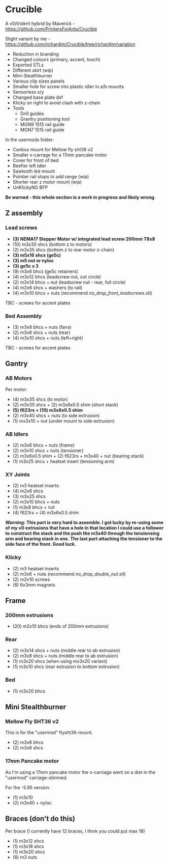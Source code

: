 # Crucible

A v0/trident hybrid by Maverick - <https://github.com/PrintersForAnts/Crucible>

Slight variant by me - <https://github.com/richardjm/Crucible/tree/richardjm/variation>

- Reduction in branding
- Changed colours (primary, accent, touch)
- Exported STLs
- Different skirt (wip)
- Mini-Stealthburner
- Various clip sizes panels
- Smaller hole for screw into plastic idler in a/b mounts
- Sensorless x/y
- Changed base plate dxf
- Klicky on right to avoid clash with z-chain
- Tools
  - Drill guides
  - Grantry positioning tool
  - MGN9 1515 rail guide
  - MGN7 1515 rail guide

In the usermods folder:

- Canbus mount for Mellow fly sht36 v2
- Smaller x-carrage for a 17mm pancake motor
- Cover for front of bed
- Beefier left idler
- Sawtooth led mount
- Pointier rail stops to add range (wip)
- Shorter rear z motor mount (wip)
- UnKlickyNG BFP

**Be warned - this whole section is a work in progress and likely wrong.**

## Z assembly

### Lead screws

- **(3) NEMA17 Stepper Motor w/ integrated lead screw 200mm T8x8**
- (10) m3x30 shcs (bottom z to motors)
- (2) m3x35 shcs (bottom z to rear motor z-chain)
- **(3) m5x16 shcs (ge5c)**
- **(3) m5 nut or nyloc**
- **(3) ge5c x 3**
- (9) m3x6 bhcs (ge5c retainers)
- (4) m3x12 bhcs (leadscrew nut, cut circle)
- (2) m3x14 bhcs + nut (leadscrew nut - rear, full circle)
- (4) m2x6 shcs + washers (to rail)
- (4) m3x10 bhcs + nuts (recommend _no_drop_front_leadscrews.stl_)

TBC - screws for accent plates

### Bed Assembly

- (3) m3x8 bhcs + nuts (fans)
- (2) m3x8 shcs + nuts (rear)
- (4) m3x10 shcs + nuts (left+right)

TBC - screws for accent plates

## Gantry

### AB Motors

Per motor:

- (4) m3x35 shcs (to motor)
- (2) m3x30 shcs + (2) m3x6x0.5 shim (short stack)
- **(5) f623rs + (10) m3x6x0.5 shim**
- (2) m3x40 shcs + nuts (to side extrusion)
- (1) mx3x10 + nut (under mount to side extrusion)

### AB Idlers

- (2) m3x6 bhcs + nuts (frame)
- (2) m3x10 shcs + nuts (tensioner)
- (2) m3x6x0.5 shim + (2) f623rs + m3x40 + nut (bearing stack)
- (1) m3x25 shcs + heatset insert (tensioning arm)

### XY Joints

- (2) m3 heatset inserts
- (4) m2x6 shcs
- (3) m3x25 shcs
- (2) m3x10 bhcs + nuts
- (1) m3x8 bhcs + nut
- (4) f623rs + (4) m3x6x0.5 shim

**_Warning:_ This part is very hard to assemble. I got lucky by re-using some of my v0 extrusions that have a hole in that location I could use a follower to construct the stack and the push the m3x40 through the tensionsing arm and bearing stack in one. The last part attaching the tensioner to the side face of the front. Good luck.**

### Klicky

- (2) m3 heatset inserts
- (2) m3x6 + nuts (recommend _no_drop_double_nut.stl_)
- (2) m2x10 screws
- (8) 6x3mm magnets

## Frame

### 200mm extrusions

- (20) m2x10 bhcs (ends of 200mm extrusions)

### Rear

- (2) m3x14 shcs + nuts (middle rear to ab extrusion)
- (2) m3x8 shcs + nuts (middle rear to ab extrusion)
- (1) m3x20 shcs (when using mx3x20 variant)
- (1) m3x10 shcs (rear extrusion to bottom extrusion)

### Bed

- (1) m3x20 bhcs

## Mini Stealthburner

### Mellow Fly SHT36 v2

This is for the "usermod" flysht36-mount.

- (2) m3x8 bhcs
- (2) m3x8 shcs

### 17mm Pancake motor

As I'm using a 17mm pancake motor the x-carriage went on a diet in the
"usermod" carriage-slimmed.

For the -5.95 version.

- (1) m3x10
- (2) m3x40 + nyloc

## Braces (don't do this)

Per brace (I currently have 12 braces, I think you could put max 18)

- (1) m3x12 shcs
- (1) m3x18 shcs
- (1) m3x20 shcs
- (6) m3 nuts
